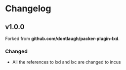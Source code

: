 # Changelog

## v1.0.0

Forked from **github.com/dontlaugh/packer-plugin-lxd**.

### Changed

* All the references to lxd and lxc are changed to incus

